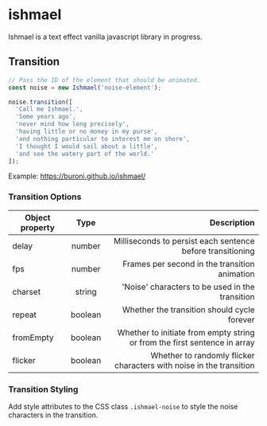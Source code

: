 # ishmael

Ishmael is a text effect vanilla javascript library in progress.


## Transition

```js
// Pass the ID of the element that should be animated.
const noise = new Ishmael('noise-element');

noise.transition([
  'Call me Ishmael.',
  'Some years ago',
  'never mind how long precisely',
  'having little or no money in my purse',
  'and nothing particular to interest me on shore',
  'I thought I would sail about a little',
  'and see the watery part of the world.'
]);
```

Example: https://buroni.github.io/ishmael/

### Transition Options

| Object property | Type | Description |
| ------------- |:-------------:| -----:|
| delay      | number | Milliseconds to persist each sentence before transitioning |
| fps      | number     | Frames per second in the transition animation |
| charset | string | 'Noise' characters to be used in the transition |
| repeat | boolean | Whether the transition should cycle forever |
| fromEmpty | boolean | Whether to initiate from empty string or from the first sentence in array |
| flicker | boolean | Whether to randomly flicker characters with noise in the transition |

### Transition Styling

Add style attributes to the CSS class `.ishmael-noise` to style the noise characters in the transition.
